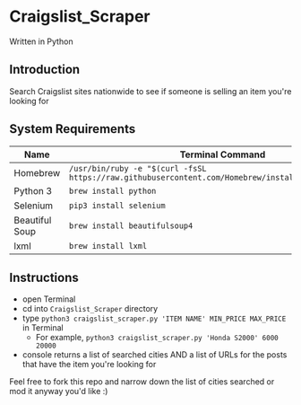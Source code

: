 # Craigslist_Scraper

Written in Python

## Introduction
Search Craigslist sites nationwide to see if someone is selling an item you're looking for

## System Requirements
Name           | Terminal Command
---            | ---
Homebrew       | `/usr/bin/ruby -e "$(curl -fsSL https://raw.githubusercontent.com/Homebrew/install/master/install)"`
Python 3       | `brew install python`
Selenium       | `pip3 install selenium`
Beautiful Soup | `brew install beautifulsoup4`
lxml           | `brew install lxml`

## Instructions
- open Terminal
- cd into `Craigslist_Scraper` directory
- type `python3 craigslist_scraper.py 'ITEM NAME' MIN_PRICE MAX_PRICE` in Terminal
    - For example, `python3 craigslist_scraper.py 'Honda S2000' 6000 20000`
- console returns a list of searched cities AND a list of URLs for the posts that have the item you're looking for

Feel free to fork this repo and narrow down the list of cities searched or mod it anyway you'd like :)
